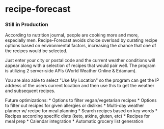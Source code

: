 # recipe-forecast

### Still in Production

According to nutrition journal, people are cooking more and more, especially men. Recipe-Forecast avoids choice overload by curating recipe options based on environmental factors, increasing the chance that one of the recipes would be selected. 

Just enter your city or postal code and the current weather conditions will appear along with a selection of recipes that would pair well. The program is utilizing 2 server-side APIs (World Weather Online & Edamam).

You are also able to select "Use My Location" so the program can get the IP address of the users current location and then use this to get the weather and subsequent recipes. 

Future optimizations: 
    * Options to filter vegan/vegetarian recipes
    * Options to filter out recipes for given allergies or dislikes
    * Multi-day weather planner w/ recipe for meal planning
    * Search recipes based on key words
    * Recipes according specific diets (keto, atkins, gluten, etc)
    * Recipes for meal prep 
    * Calendar integration
    * Automatic grocery list generation
